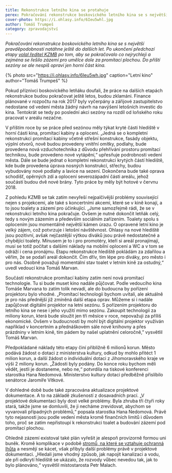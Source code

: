 ```yaml
---
title: Rekonstrukce letního kina se protahuje
perex: Pokračování rekonstrukce boskovického letního kina se s největší pravděpodobností natáhne ještě do dalších let; do příští sezóny se přes přání diváků i kinařů nespíš opraví jen horní část kina.
cover-photo: https://i.ohlasy.info/6Ieu5whl.jpg
author: Tomáš Trumpeš
category: zpravodajství
---
```


*Pokračování rekonstrukce boskovického letního kina se s největší pravděpodobností natáhne ještě do dalších let. Po ukončení předchozí etapy [volal ředitel KZMB](http://www.ohlasy.info/clanky/2017/06/letnak-stromy.html) po tom, aby se pokračovalo co nejrychleji a zejména se řešilo zázemí pro umělce dole za promítací plochou. Do příští sezóny se ale nespíš opraví jen horní část kina.*

{% photo src="https://i.ohlasy.info/6Ieu5wh.jpg" caption="Letní kino" author="Tomáš Trumpeš" %}

Pokud příznivci boskovického letňáku doufali, že práce na dalších etapách rekonstrukce budou pokračovat ještě letos, budou zklamáni. Finance plánované v rozpočtu na rok 2017 byly vyčerpány a zářijové zastupitelstvo nedostane od vedení města žádný návrh na navýšení letošních investic do kina. Tentokrát se tedy po poslední akci sezóny na rozdíl od loňského roku pracovat v areálu nezačne.

V příštím roce by se práce před sezónou měly týkat kryté části hlediště v horní části kina, promítací kabiny a oplocení. „Jedná se o kompletní rekonstrukci promítací kabiny včetně střešní konstrukce, fasády objektu, výplní otvorů, nově budou provedeny vnitřní omítky, podlahy, bude provedena nová vzduchotechnika z důvodu přehřívání prostoru promítací technikou, bude provedeno nové vytápění,“ upřesňuje podrobnosti vedení města. Dále se bude jednat o kompletní rekonstrukci krytých částí hlediště, kde bude provedena úprava nosných konstrukcí, střechy, budou vybudovány nové podlahy a lavice na sezení. Dokončena bude také oprava schodišť, opěrných zdí a oplocení severozápadní části areálu, jehož součástí budou dvě nové brány. Tyto práce by měly být hotové v červnu 2018.

Z pohledu KZMB se tak zatím nevyřeší nejpalčivější problémy související nejen s projekcemi, ale také s koncertními akcemi, které se v kině konají, a to jsou toalety a zázemí pro účinkující. „Jsme samozřejmě rádi, že se v rekonstrukci letního kina pokračuje. Ovšem je nutné dokončit letňák celý, tedy s novým zázemím a především sociálním zařízením. Toalety spolu s oplocením jsou momentálně největší kámen úrazu. O opravené letní kino je velký zájem, což potvrzuje i letošní návštěvnost. Ohlasy na nové hlediště jsou pozitivní, avšak nejčastější výtkou diváků jsou právě nedostatečné a chybějící toalety. Mínusem je to i pro promotéry, kteří si areál pronajímají, musí se totiž počítat s dalšími náklady na mobilní oplocení a WC a v tom se odráží i cena pronájmu. Etapu rekonstrukce hlediště pokládám za zdařilou a věřím, že se podaří areál dokončit. Čím dřív, tím lépe pro diváky, pro město i pro nás. Osobně považuji momentální stav toalet v letním kině za ostudný,“ uvedl vedoucí kina Tomáš Marvan.

Součástí rekonstrukce promítací kabiny zatím není nová promítací technologie. Tu si bude muset kino nadále půjčovat. Podle vedoucího kina Tomáše Marvana to zatím tolik nevadí, ale do budoucna by pořízení projektoru bylo vhodné. „Promítací technologii bychom uvítali, ale aktuálně je pro nás přednější již zmíněná další etapa oprav. Můžeme si i nadále zapůjčovat digitální projektor na letní sezónu. S pořízením projektoru do letního kina se nese i jeho využití mimo sezónu. Zakoupit technologii za miliony korun, která bude sloužit jen tři měsíce v roce, nepovažuji za příliš ekonomické. Ovšem v budoucnosti by mohl být digitální projektor využíván například v koncertním a přednáškovém sále nové knihovny a přes prázdniny v letním kině, tím pádem by našel uplatnění celoročně,” vysvětlil Tomáš Marvan.

Předpokládané náklady této etapy činí přibližně 6 milionů korun. Město podává žádost o dotaci z ministerstva kultury, odkud by mohlo přitéct 1 milion korun, a další žádost o individuální dotaci z Jihomoravského kraje ve výši 2 miliony korun. „Žádosti byly podány. Do konce roku bychom měli vědět, jestli je dostaneme, nebo ne,“ potvrdila na tiskové konferenci starostka Hana Nedomová. Ministerstvo kultury dotaci předběžně přislíbilo senátorce Jaromíře Vítkové.

V dohledné době bude také zpracována aktualizace projektové dokumentace. A to na základě zkušeností z dosavadních prací. „V projektové dokumentaci byly dost velké problémy. Byla zhruba tři čtyři roky stará, takže jsme se domluvili, že ji necháme zrevidovat, abychom se vyvarovali případných problémů,“ popsala starostka Hana Nedomová. Právě tyto nejasnosti jsou podle vedení města kromě finančních limitů i důvodem toho, proč se zatím nepřistoupí k rekonstrukci toalet a budování zázemí pod promítací plochou.

Ohledně zázemí existoval také plán vyřešit je alespoň provizorně formou uni buněk. Kromě komplikace v podobě [stromů, na které se vztahuje ochranná lhůta](http://www.ohlasy.info/clanky/2017/06/letnak-stromy.html) a nesmějí se kácet, však přibyly další problémy právě v projektové dokumentaci. „Hledali jsme vhodný způsob, jak napojit kanalizaci a vodu, ale při odkrytí hlediště se ukázalo, že rozvody vůbec nevedou tak, jak to bylo plánováno,“ vysvětlil místostarosta Petr Malach.
